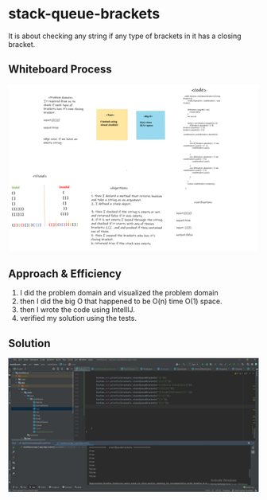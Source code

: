# stack-queue-brackets
<!-- Description of the challenge -->
It is about checking any string if any type of brackets in it has a closing bracket.

## Whiteboard Process
<!-- Embedded whiteboard image -->
![whiteboard](/allReads/code-challenge-13.png)


## Approach & Efficiency
<!-- What approach did you take? Why? What is the Big O space/time for this approach? -->
1. I did the problem domain and visualized the problem domain
2. then I did the big O that happened to be O(n) time O(1) space. 
3. then I wrote the code using IntellIJ.
4. verified my solution using the tests.

## Solution
<!-- Show how to run your code, and examples of it in action -->
![test](/allReads/code-challenge-13-test.png)